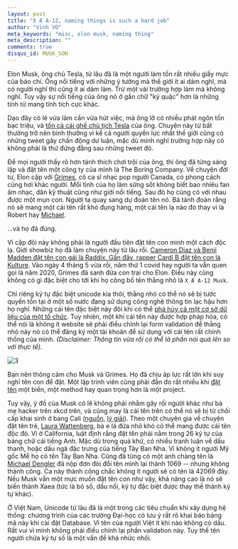 ```yaml
---
layout: post
title: "X Æ A-12, naming things is such a hard job"
author: "Vinh VO"
meta_keywords: "misc, elon musk, naming thing"
meta_description: ""
comments: true
disqus_id: MUSK_SON
---
```


Elon Musk, ông chủ Tesla, từ lâu đã là một người làm tốn rất nhiều giấy mực của báo chí. Ông nổi tiếng với những ý tưởng mà thế giới ít ai dám nghĩ, mà có người nghĩ thì cũng ít ai dám làm. Trừ một vài trường hợp làm mà không nghĩ. Tuy vậy sự nổi tiếng của ông nó ở gần chữ "kỳ quặc" hơn là những tính từ mang tính tích cực khác.

Dạo đây có lẽ vừa làm cần vừa hút việc, mà ông lỡ có nhiều phát ngôn tốn bạc triệu, và [tốn cả cái ghế chủ tịch Tesla][10] của ông. Chuyện này từ bất thường trở nên bình thường vì kể cả người quyền lực nhất thế giới cũng có những tweet gây chấn động dư luận, mặc dù mình nghĩ trường hợp này cỏ không phải là thứ đứng đằng sau những tweet đó.

Để mọi người thấy rõ hơn tánh thích chơi trội của ông, thì ông đã từng sáng lập và đặt tên một công ty của mình là The Boring Company. Về chuyện đời tư, Elon cặp với [Grimes][1], cô ca sĩ nhạc pop người Canada, có phong cách cũng hơi khác người. Mối tình của họ làm sững sốt không biết bao nhiêu fan âm nhạc, dân kỹ thuật cũng như giới nổi tiếng. Sau đó họ cũng có với nhau được một mụn con. Người ta quay sang dự đoán tên nó. Bá tánh đoán rằng nó sẽ mang một cái tên rất khó đụng hàng, một cái tên lạ nào đó thay vì là Robert hay [Michael][6].

...và họ đã đúng.

Vì cặp đôi này không phải là người đầu tiên đặt tên con mình một cách độc lạ. Giới showbiz họ đã làm chuyện này từ lâu rồi. [Cameron Diaz và Benji Madden đặt tên con gái là Raddix. Gần đây, rapper Cardi B đặt tên con là Kulture][7]. Vào ngày 4 tháng 5 vừa rồi, năm thứ 1 covid hay người ta vẫn quen gọi là năm 2020, Grimes đã sanh đứa con trai cho Elon. Điều này cũng không có gì đặc biệt cho tới khi họ công bố tên thằng nhỏ là `X Æ A-12 Musk`.

Chỉ riêng ký tự đặc biệt unicode kia thôi, thằng nhỏ có thể nó sẽ bị tước quyền tồn tại ở một số nước đang sử dụng công nghệ thông tin lạc hậu hơn họ nghĩ. Những cái tên đặc biệt này đôi khi có thể [phá hủy cả một cơ sở dữ liệu của một tổ chức][2]. Tuy nhiên, một khi cái tên này được hợp pháp hóa, có thể nói là không ít website sẽ phải điều chỉnh lại form validation để thằng nhỏ này nó có thể đăng ký một tài khoản để sử dụng với cái tên rất chính thống của mình. _(Disclaimer: Thông tin vừa rồi có thể là phần nói quá lên so với thực tế)._

![3]

Bạn nên thông cảm cho Musk và Grimes. Họ đã chịu áp lực rất lớn khi suy nghĩ tên con để đặt. Một lập trình viên cũng phải đắn đo rất nhiều khi [đặt tên][11] một biến, một method hay quan trọng hơn là một project.

Tuy vậy, ý đồ của Musk có lẽ không phải nhằm gây rối người khác như bà mẹ hacker trên xkcd trên, và cũng may là cái tên trên có thể nó sẽ bị từ chối cấp khai sinh ở bang Cali ([nguồn][4], [lý giải][5]). Theo một chuyên gia về chuyện đặt tên trẻ, [Laura Wattenberg][8], bà e là đứa nhỏ khó có thể mang được cái tên độc đó. Vì ở California, luật định rằng đặt tên phải nằm trong 26 ký tự của bảng chữ cái tiếng Anh. Mặc dù trong quá khứ, có nhiều tranh luận về dấu thanh, hoặc dấu ngã đặc trưng của tiếng Tây Ban Nha. Vì không ít người Mỹ gốc Mễ họ có tên Tây Ban Nha. Cũng đã từng có một anh chàng tên là [Michael Dengler][9] đã nộp đơn đòi đổi tên mình lại thành 1069 -- nhưng không thành công. Ca này thành công chắc không ít người sẽ có tên là 42069 đây. Nếu Musk vẫn một mực muốn đặt tên con như vậy, khả năng cao là nó sẽ biến thành Xaea (tức là bỏ số, dấu nối, ký tự đặc biệt được thay thế thành ký tự khác).

Ở Việt Nam, Unicode từ lâu đã là một trong các tiêu chuẩn khi xây dựng hệ thống: chương trình của các trường Đại-học có lưu ý rất rõ khai báo bảng mã này khi cài đặt Database. Vì tên của người Việt ít khi nào không có dấu. Rất vui vì mình không phải điều chỉnh lại phần validation này. Tuy thế tên người chứa ký tự số là một vấn đề khá nhức nhối.

[1]: https://twitter.com/Grimezsz
[2]: https://xkcd.com/327/
[3]: https://imgs.xkcd.com/comics/exploits_of_a_mom.png
[4]: https://slate.com/human-interest/2020/05/elon-musk-grimes-baby-name.html
[5]: https://law.stackexchange.com/a/51366
[6]: https://www.youtube.com/watch?v=jedA1-bFvC8
[7]: https://www.vogue.com/article/celebrity-baby-names-unusual-apple-blue-ivy-suri-pilot-inspektor
[8]: https://www.laurawattenberg.com/
[9]: https://www.startribune.com/minnesota-moment-he-was-just-looking-out-for-no-1069/473450353/
[10]: https://money.cnn.com/2018/09/29/technology/business/elon-musk-tesla-sec-settlement/index.html
[11]: https://duckduckgo.com/?q=naming+things+is+hard&t=ffab&ia=web
